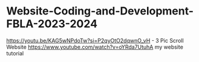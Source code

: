 # Website-Coding-and-Development-FBLA-2023-2024

https://youtu.be/KAG5wNPdoTw?si=P2qyOtO2dqwnO_vH - 3 Pic Scroll Website
https://www.youtube.com/watch?v=oYRda7UtuhA my website tutorial
